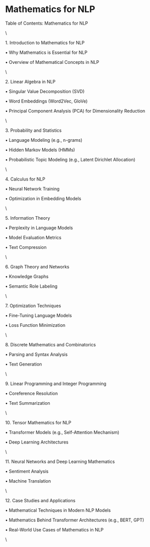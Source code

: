 # Mathematics for NLP

Table of Contents: Mathematics for NLP

\


1\. Introduction to Mathematics for NLP

• Why Mathematics is Essential for NLP

• Overview of Mathematical Concepts in NLP

\


2\. Linear Algebra in NLP

• Singular Value Decomposition (SVD)

• Word Embeddings (Word2Vec, GloVe)

• Principal Component Analysis (PCA) for Dimensionality Reduction

\


3\. Probability and Statistics

• Language Modeling (e.g., n-grams)

• Hidden Markov Models (HMMs)

• Probabilistic Topic Modeling (e.g., Latent Dirichlet Allocation)

\


4\. Calculus for NLP

• Neural Network Training

• Optimization in Embedding Models

\


5\. Information Theory

• Perplexity in Language Models&#x20;

• Model Evaluation Metrics

• Text Compression

\


6\. Graph Theory and Networks

• Knowledge Graphs

• Semantic Role Labeling

\


7\. Optimization Techniques

• Fine-Tuning Language Models

• Loss Function Minimization

\


8\. Discrete Mathematics and Combinatorics

• Parsing and Syntax Analysis

• Text Generation

\


9\. Linear Programming and Integer Programming

• Coreference Resolution

• Text Summarization

\


10\. Tensor Mathematics for NLP

• Transformer Models (e.g., Self-Attention Mechanism)

• Deep Learning Architectures

\


11\. Neural Networks and Deep Learning Mathematics

• Sentiment Analysis

• Machine Translation

\


12\. Case Studies and Applications

• Mathematical Techniques in Modern NLP Models

• Mathematics Behind Transformer Architectures (e.g., BERT, GPT)

• Real-World Use Cases of Mathematics in NLP

\
